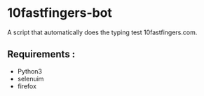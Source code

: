 <h1> 10fastfingers-bot</h1>
A script that automatically does the typing test 10fastfingers.com.


<h2> Requirements :</h2>
<ul>
  <li>Python3</li>
  <li>selenuim</li>
  <li>firefox</li>

</ul>
